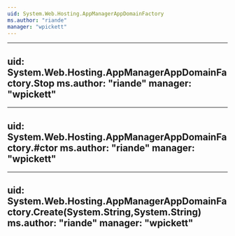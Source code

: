 ```yaml
---
uid: System.Web.Hosting.AppManagerAppDomainFactory
ms.author: "riande"
manager: "wpickett"
---
```


---
uid: System.Web.Hosting.AppManagerAppDomainFactory.Stop
ms.author: "riande"
manager: "wpickett"
---

---
uid: System.Web.Hosting.AppManagerAppDomainFactory.#ctor
ms.author: "riande"
manager: "wpickett"
---

---
uid: System.Web.Hosting.AppManagerAppDomainFactory.Create(System.String,System.String)
ms.author: "riande"
manager: "wpickett"
---
